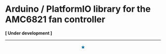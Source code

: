 # Arduino / PlatformIO library for the AMC6821 fan controller



**[ Under development ]**



----------
<p align="center" style="font-size:75%;color:#096" hidden>&copy; 2021</p>
<p align="center" style="color:#069">&#9733;</p>
